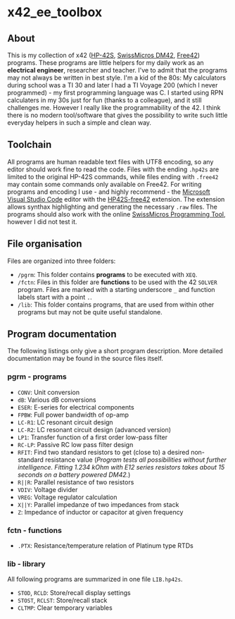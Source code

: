 # x42_ee_toolbox
## About
This is my collection of x42 ([HP-42S](https://www.hpmuseum.org/hp42s.htm), [SwissMicros DM42](https://www.swissmicros.com/product/dm42), [Free42](https://thomasokken.com/free42/)) programs. These programs are little helpers for my daily work as an **electrical engineer**, researcher and teacher. I've to admit that the  programs may not always be written in best style. I'm a kid of the 80s: My calculators during school was a TI 30 and later I had a TI Voyage 200 (which I never programmed) - my first programming language was C. I started using RPN calculaters in my 30s just for fun (thanks to a colleague), and it still challenges me. However I really like the programmability of the 42. I think there is no modern tool/software that gives the possibility to write such little everyday helpers in such a simple and clean way.
## Toolchain
All programs are human readable text files with UTF8 encoding, so any editor should work fine to read the code. Files with the ending `.hp42s` are limited to the original HP-42S commands, while files ending with `.free42` may contain some commands only available on Free42. For writing programs and encoding I use - and highly recommend - the [Microsoft Visual Studio Code](https://code.visualstudio.com) editor with the [HP42S-free42](https://marketplace.visualstudio.com/items?itemName=JHeilingbrunner.vscode-hp42s-free42) extension. The extension allows synthax highlighting and generating the necessary `.raw` files. The programs should also work with the online [SwissMicros Programming Tool](https://technical.swissmicros.com/decoders/dm42/), however I did not test it.
## File organisation
Files are organized into three folders:
- `/pgrm`: This folder contains **programs** to be executed with `XEQ`.
- `/fctn`: Files in this folder are **functions** to be used with the 42 `SOLVER` program. Files are marked with a starting underscore `_` and function labels start with a point `.`.
- `/lib`: This folder contains programs, that are used from within other programs but may not be quite useful standalone.
## Program documentation
The following listings only give a short program description. More detailed documentation may be found in the source files itself.
### pgrm - programs
- `CONV`: Unit conversion
- `dB`: Various dB conversions
- `ESER`: E-series for electrical components
- `FPBW`: Full power bandwidth of op-amp
- `LC-R1`: LC resonant circuit design
- `LC-R2`: LC resonant circuit design (advanced version)
- `LP1`: Transfer function of a first order low-pass filter
- `RC-LP`: Passive RC low pass filter design
- `RFIT`: Find two standard resistors to get (close to) a desired non-standard resistance value (*Program tests all possibilities without further intelligence. Fitting 1.234 kOhm with E12 series resistors takes about 15 seconds on a battery powered DM42.*)
- `R||R`: Parallel resistance of two resistors
- `VDIV`: Voltage divider
- `VREG`: Voltage regulator calculation
- `X||Y`: Parallel impedanze of two impedances from stack
- `Z`: Impedance of inductor or capacitor at given frequency
### fctn - functions
- `.PTX`: Resistance/temperature relation of Platinum type RTDs
### lib - library
All following programs are summarized in one file `LIB.hp42s`.
- `STOD`, `RCLD`: Store/recall display settings
- `STOST`, `RCLST`: Store/recall stack
- `CLTMP`: Clear temporary variables
